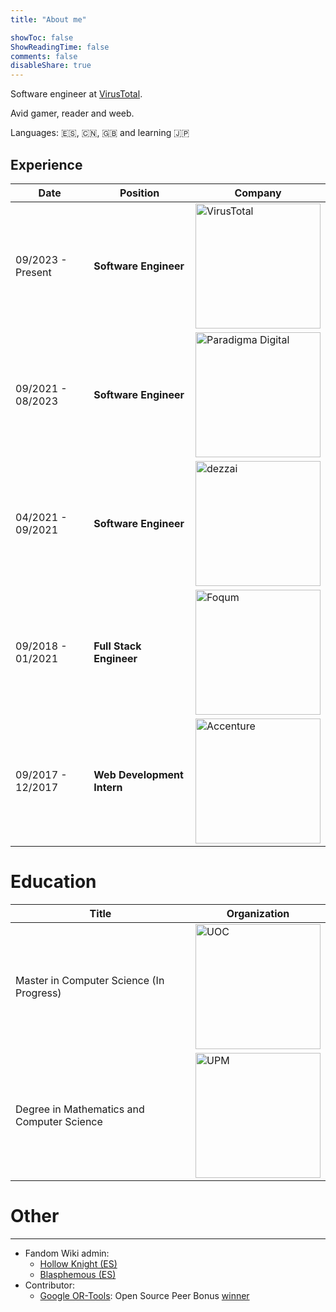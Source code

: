 ```yaml
---
title: "About me"

showToc: false
ShowReadingTime: false
comments: false
disableShare: true
---
```


Software engineer at [VirusTotal](https://www.virustotal.com/).

Avid gamer, reader and weeb.

Languages: 🇪🇸, 🇨🇳, 🇬🇧 and learning 🇯🇵

## Experience

| Date              | Position                   | Company                                                                                                                                                                                                         |
| ----------------- | -------------------------- | --------------------------------------------------------------------------------------------------------------------------------------------------------------------------------------------------------------- |
| 09/2023 - Present | **Software Engineer**      | <a href="https://www.virustotal.com/"><img src="https://upload.wikimedia.org/wikipedia/commons/b/b7/VirusTotal_logo.svg" alt="VirusTotal" width="200"/></a> |
| 09/2021 - 08/2023 | **Software Engineer**      | <a href="https://www.paradigmadigital.com/"><img src="https://www.paradigmadigital.com/assets/img/logo/paradigma-logos/horizontal/paradigma_digital_logo_default.svg" alt="Paradigma Digital" width="200"/></a> |
| 04/2021 - 09/2021 | **Software Engineer**      | <a href="https://dezzai.com/"><img src="https://dezzai.com/en/wp-content/uploads/2021/10/dezzai_logo_morado.png" alt="dezzai" width="200"/></a>                                                                 |
| 09/2018 - 01/2021 | **Full Stack Engineer**    | <a href="https://foqum.io"><img src="https://i.imgur.com/NeCw0UF.png" alt="Foqum" width="200"/></a>                                                                                                             |
| 09/2017 - 12/2017 | **Web Development Intern** | <a href="https://www.accenture.com"><img src="https://upload.wikimedia.org/wikipedia/commons/thumb/c/cd/Accenture.svg/320px-Accenture.svg.png" alt="Accenture" width="200"/></a>                                |

# Education

| Title                                      | Organization                                                                                                                                                                        |
| ------------------------------------------ | ----------------------------------------------------------------------------------------------------------------------------------------------------------------------------------- |
| Master in Computer Science (In Progress)   | <a href="https://www.uoc.edu/"><img src="https://upload.wikimedia.org/wikipedia/commons/a/a3/Logo_blau_uoc.png" alt="UOC" width="200"/></a>                                         |
| Degree in Mathematics and Computer Science | <a href="https://www.upm.es"><img src="https://www.upm.es/sfs/Rectorado/Gabinete%20del%20Rector/Logos/UPM/CEI/LOGOTIPO%20leyenda%20color%20JPG%20p.png" alt="UPM" width="200"/></a> |

# Other

---

- Fandom Wiki admin:
  - [Hollow Knight (ES)](https://hollowknight.fandom.com/es/wiki/Hollow_Knight_Wiki)
  - [Blasphemous (ES)](https://blasphemous.fandom.com/es/wiki/Blasphemous_Wiki)
- Contributor:
  - [Google OR-Tools](https://github.com/google/or-tools): Open Source Peer Bonus [winner](https://opensource.googleblog.com/2022/09/announcing-the-second-group-of-open-source-peer-bonus-winners-in-2022.html)
